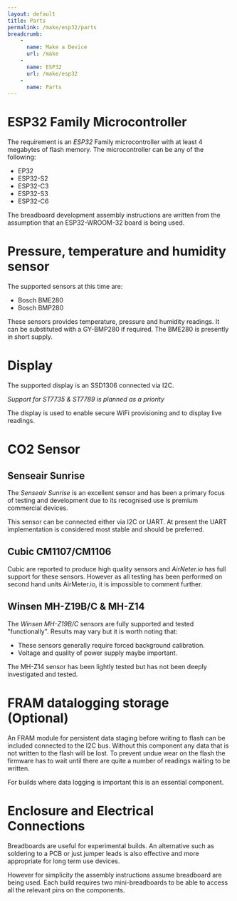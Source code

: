 ```yaml
---
layout: default
title: Parts
permalink: /make/esp32/parts
breadcrumb:
    - 
      name: Make a Device
      url: /make
    - 
      name: ESP32
      url: /make/esp32
    -
      name: Parts
---
```


# ESP32 Family Microcontroller

The requirement is an *ESP32* Family microcontroller with at least 4 megabytes of flash memory. The microcontroller can be any of the following:
- EP32
- ESP32-S2
- ESP32-C3 
- ESP32-S3
- ESP32-C6

The breadboard development assembly instructions are written from the assumption that an ESP32-WROOM-32 board is being used.

# Pressure, temperature and humidity sensor

The supported sensors at this time are:
- Bosch BME280
- Bosch BMP280

These sensors provides temperature, pressure and humidity readings. It can be substituted with a GY-BMP280 if required. The BME280 is presently in short supply.

# Display

The supported display is an SSD1306 connected via I2C. 

*Support for ST7735 & ST7789 is planned as a priority*

The display is used to enable secure WiFi provisioning and to display live readings. 

# CO2 Sensor

## Senseair Sunrise

The *Senseair Sunrise* is an excellent sensor and has been a primary focus of testing and development due to its recognised use is premium commercial devices.

This sensor can be connected either via I2C or UART. At present the UART implementation is considered most stable and should be preferred. 


## Cubic CM1107/CM1106

Cubic are reported to produce high quality sensors and *AirNeter.io* has full support for these sensors. However as all testing has been performed on second hand units AirMeter.io, it is impossible to comment further.


## Winsen MH-Z19B/C & MH-Z14

The *Winsen MH-Z19B/C* sensors are fully supported and tested "functionally". Results may vary but it is worth noting that:
- These sensors generally require forced background calibration.
- Voltage and quality of power supply maybe important.

The MH-Z14 sensor has been lightly tested but has not been deeply investigated and tested.

# FRAM datalogging storage (Optional)
An FRAM module for persistent data staging before writing to flash can be included connected to the I2C bus. Without this component any data that is not written to the flash will be lost. To prevent undue wear on the flash the firmware has to wait until there are quite a number of readings waiting to be written.

For builds where data logging is important this is an essential component.

# Enclosure and Electrical Connections
Breadboards are useful for experimental builds. An alternative such as soldering to a PCB or just jumper leads is also effective and more appropriate for long term use devices.

However for simplicity the assembly instructions assume breadboard are being used. Each build requires two mini-breadboards to be able to access all the relevant pins on the components.


